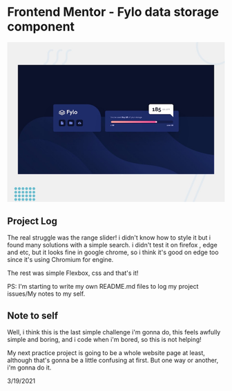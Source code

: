 # Frontend Mentor - Fylo data storage component

![Design preview for the Fylo data storage component coding challenge](./design/desktop-preview.jpg)

## Project Log
The real struggle was the range slider! i didn't know how to style it but i found many solutions with a simple search. i didn't test it on firefox , edge and etc, but it looks fine in google chrome, so i think it's good on edge too since it's using Chromium for engine.

The rest was simple Flexbox, css and that's it!

PS: I'm starting to write my own README.md files to log my project issues/My notes to my self.
## Note to self
Well, i think this is the last simple challenge i'm gonna do, this feels awfully simple and boring, and i code when i'm bored, so this is not helping!

My next practice project is going to be a whole website page at least, although that's gonna be a little confusing at first. But one way or another, i'm gonna do it.

3/19/2021